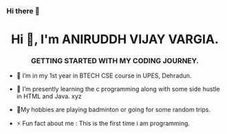### Hi there 👋

<h1 align="center">Hi 👋, I'm ANIRUDDH VIJAY VARGIA.</h1>
<h3 align="center">GETTING STARTED WITH MY CODING JOURNEY.</h3>

- 🔭 I’m in my 1st year in BTECH CSE course in UPES, Dehradun.
- 🌱 I’m presently learning the c programming along with some side hustle in HTML and Java. xyz
- 💬My hobbies are playing badminton or going for some random trips.

- ⚡ Fun fact about me :   This is the first time i am programming.

